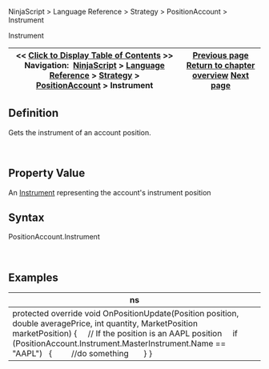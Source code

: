 ﻿


NinjaScript \> Language Reference \> Strategy \> PositionAccount \> Instrument






















Instrument







| \<\< [Click to Display Table of Contents](positionaccount_instrument.md) \>\> **Navigation:**     [NinjaScript](ninjascript.md) \> [Language Reference](language_reference_wip.md) \> [Strategy](strategy.md) \> [PositionAccount](positionaccount.md) \> Instrument | [Previous page](positionaccount_getunrealizedprofitloss.md) [Return to chapter overview](positionaccount.md) [Next page](positionaccount_marketposition.md) |
| --- | --- |











## Definition


Gets the instrument of an account position.


 


## Property Value


An [Instrument](instrument.md) representing the account's instrument position


## 


## Syntax


PositionAccount.Instrument


 


## 


## Examples




| ns |
| --- |
| protected override void OnPositionUpdate(Position position, double averagePrice, int quantity, MarketPosition marketPosition) {      // If the position is an AAPL position      if (PositionAccount.Instrument.MasterInstrument.Name \=\= "AAPL")    {          //do something        } } |










